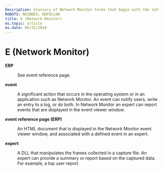 ```yaml
---
Description: Glossary of Network Monitor terms that begin with the letter E.
ROBOTS: NOINDEX, NOFOLLOW
title: E (Network Monitor)
ms.topic: article
ms.date: 05/31/2018
---
```


# E (Network Monitor)

<dl> <dt>

<span id="_netmon_erp_gly"></span><span id="_NETMON_ERP_GLY"></span>**ERP**
</dt> <dd>

See event reference page.

</dd> <dt>

<span id="_netmon_event_gly"></span><span id="_NETMON_EVENT_GLY"></span>**event**
</dt> <dd>

A significant action that occurs in the operating system or in an application such as Network Monitor. An event can notify users, write an entry to a log, or do both. In Network Monitor an expert can report events that are displayed in the event viewer window.

</dd> <dt>

<span id="_netmon_event_reference_page_gly"></span><span id="_NETMON_EVENT_REFERENCE_PAGE_GLY"></span>**event reference page (ERP)**
</dt> <dd>

An HTML document that is displayed in the Network Monitor event viewer window, and associated with a defined event in an expert.

</dd> <dt>

<span id="_netmon_expert_gly"></span><span id="_NETMON_EXPERT_GLY"></span>**expert**
</dt> <dd>

A DLL that manipulates the frames collected in a capture file. An expert can provide a summary or report based on the captured data. For example, a top user report.

</dd> </dl>

 

 



